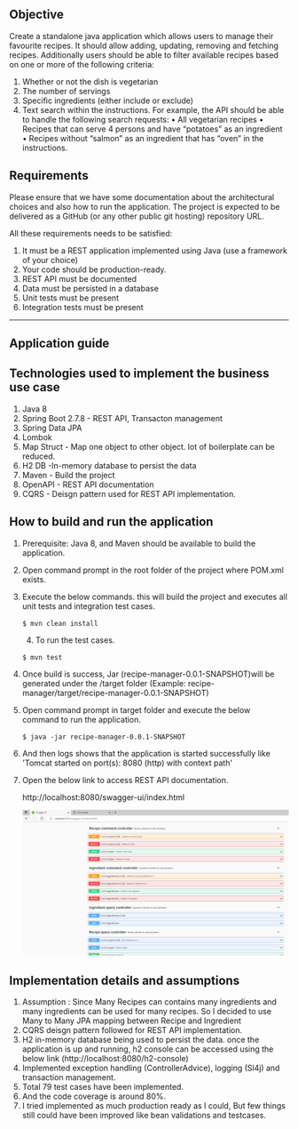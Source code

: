 ## Objective

Create a standalone java application which allows users to manage their favourite recipes. It should
allow adding, updating, removing and fetching recipes. Additionally users should be able to filter
available recipes based on one or more of the following criteria:
1. Whether or not the dish is vegetarian
2. The number of servings
3. Specific ingredients (either include or exclude)
4. Text search within the instructions.
   For example, the API should be able to handle the following search requests:
   • All vegetarian recipes
   • Recipes that can serve 4 persons and have “potatoes” as an ingredient
   • Recipes without “salmon” as an ingredient that has “oven” in the instructions.

##    Requirements

Please ensure that we have some documentation about the architectural choices and also how to
run the application. The project is expected to be delivered as a GitHub (or any other public git
hosting) repository URL.

All these requirements needs to be satisfied:

1. It must be a REST application implemented using Java (use a framework of your choice)
2. Your code should be production-ready.
3. REST API must be documented
4. Data must be persisted in a database
5. Unit tests must be present
6. Integration tests must be present

----------------------------------------- 

## Application guide

   ## Technologies used to implement the business use case

   1. Java 8
   2. Spring Boot 2.7.8 - REST API, Transacton management
   3. Spring Data JPA
   4. Lombok
   5. Map Struct  - Map one object to other object. lot of boilerplate can be reduced.
   6. H2 DB       -In-memory database to persist the data
   7. Maven       - Build the project
   8. OpenAPI     - REST API documentation
   9. CQRS         - Deisgn pattern used for REST API implementation.


   ## How to build and run the application

   1. Prerequisite: Java 8, and Maven should be available to build the application.
   2. Open command prompt in the root folder of the project where POM.xml exists.
   3. Execute the below commands. this will build the project and executes all unit tests and integration test cases. 
      ```
      $ mvn clean install
      ``` 
      4. To run the test cases.
       ```
      $ mvn test
        ```   
   5. Once build is success, Jar (recipe-manager-0.0.1-SNAPSHOT)will be generated under the /target folder 
           (Example: recipe-manager/target/recipe-manager-0.0.1-SNAPSHOT) 
   6. Open command prompt in target folder and execute the below command to run the application.
    
      ```
      $ java -jar recipe-manager-0.0.1-SNAPSHOT
      ``` 
   6. And then logs shows that the application is started successfully like 'Tomcat started on port(s): 8080 (http) with context path'
   7. Open the below link to access REST API documentation.
   
       http://localhost:8080/swagger-ui/index.html

      
      ![ScreenShot](https://github.com/pyramesh/recipe-manager/blob/master/swagger-ui-screenshot.png)

## Implementation details and assumptions

1. Assumption : Since Many Recipes can contains many ingredients and many ingredients can be used for many recipes.
   So I decided to use Many to Many JPA mapping between Recipe and Ingredient
2. CQRS deisgn pattern followed for REST API implementation.
3. H2 in-memory database being used to persist the data. once the application is up and running, h2 console can be accessed 
   using the below link (http://localhost:8080/h2-console)
4. Implemented exception handling (ControllerAdvice), logging (Sl4j) and transaction management.
5. Total 79 test cases have been implemented. 
6. And the code coverage is around 80%.
7. I tried implemented as much production ready as I could, But few things still could have been improved like bean
   validations and testcases. 



